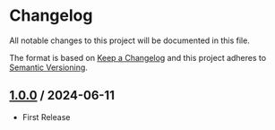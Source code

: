 # Changelog
All notable changes to this project will be documented in this file.

The format is based on [Keep a Changelog](http://keepachangelog.com/en/1.0.0/)
and this project adheres to [Semantic Versioning](http://semver.org/spec/v2.0.0.html).

## [1.0.0] / 2024-06-11
- First Release

[vNext]: ../../compare/1.0.0...HEAD
[1.0.0]: ../../compare/1.0.0